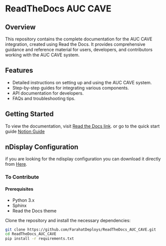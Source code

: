 # ReadTheDocs AUC CAVE

## Overview
This repository contains the complete documentation for the AUC CAVE integration, created using Read the Docs. It provides comprehensive guidance and reference material for users, developers, and contributors working with the AUC CAVE system.

## Features
- Detailed instructions on setting up and using the AUC CAVE system.
- Step-by-step guides for integrating various components.
- API documentation for developers.
- FAQs and troubleshooting tips.

## Getting Started
To view the documentation, visit [Read the Docs link](https://auc-cave.readthedocs.io/en/latest/). or go to the quick start guide [Notion Guide](https://nervous-land-34f.notion.site/AUC-CAVE-Ultimate-Guide-a49bc6f61d1d4d06905f2bf3d72abdd6) 


## nDisplay Configuration
if you are looking for the ndisplay configuration you can download it directly from [Here](https://drive.google.com/file/d/1GzBs31KyC7fkr3t-GyUMzzxW3Ty80Tvl/view?usp=sharing).

### To Contribute
#### Prerequisites
- Python 3.x
- Sphinx
- Read the Docs theme

Clone the repository and install the necessary dependencies:
```bash
git clone https://github.com/FarahatDeploys/ReadTheDocs_AUC_CAVE.git
cd ReadTheDocs_AUC_CAVE
pip install -r requirements.txt
